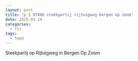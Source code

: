 ```yaml
---
layout: post
title: "p 1 97486 steekpartij rijtuigweg bergen op zoom"
date: 2025-03-14
categories: 
  - rss
tags: 
  - feed
---
```


Steekpartij op Rijtuigweg in Bergen Op Zoom

